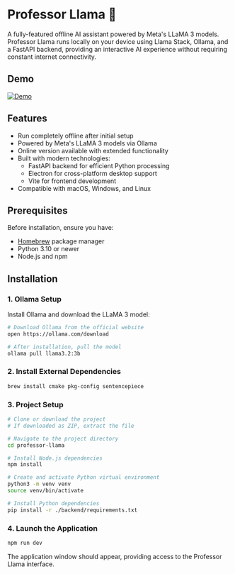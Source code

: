 # Professor Llama 🦙

A fully-featured offline AI assistant powered by Meta's LLaMA 3 models. Professor Llama runs locally on your device using Llama Stack, Ollama, and a FastAPI backend, providing an interactive AI experience without requiring constant internet connectivity.

## Demo

[![Demo](https://img.youtube.com/vi/ShVB6xLYekc/0.jpg)](https://www.youtube.com/watch?v=ShVB6xLYekc)

## Features

- Run completely offline after initial setup
- Powered by Meta's LLaMA 3 models via Ollama
- Online version available with extended functionality
- Built with modern technologies:
  - FastAPI backend for efficient Python processing
  - Electron for cross-platform desktop support
  - Vite for frontend development
- Compatible with macOS, Windows, and Linux

## Prerequisites

Before installation, ensure you have:
- [Homebrew](https://brew.sh/) package manager
- Python 3.10 or newer
- Node.js and npm

## Installation

### 1. Ollama Setup

Install Ollama and download the LLaMA 3 model:
```bash
# Download Ollama from the official website
open https://ollama.com/download

# After installation, pull the model
ollama pull llama3.2:3b
```

### 2. Install External Dependencies

```bash
brew install cmake pkg-config sentencepiece
```

### 3. Project Setup

```bash
# Clone or download the project
# If downloaded as ZIP, extract the file

# Navigate to the project directory
cd professor-llama

# Install Node.js dependencies
npm install

# Create and activate Python virtual environment
python3 -m venv venv
source venv/bin/activate

# Install Python dependencies
pip install -r ./backend/requirements.txt
```

### 4. Launch the Application

```bash
npm run dev
```

The application window should appear, providing access to the Professor Llama interface.


